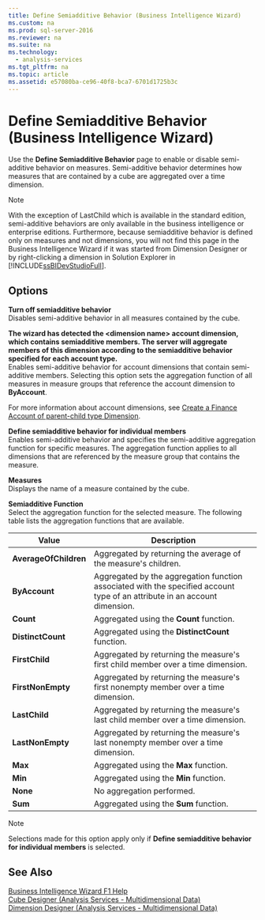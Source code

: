 ```yaml
---
title: Define Semiadditive Behavior (Business Intelligence Wizard)
ms.custom: na
ms.prod: sql-server-2016
ms.reviewer: na
ms.suite: na
ms.technology: 
  - analysis-services
ms.tgt_pltfrm: na
ms.topic: article
ms.assetid: e57080ba-ce96-40f8-bca7-6701d1725b3c
---
```

# Define Semiadditive Behavior (Business Intelligence Wizard)
  Use the **Define Semiadditive Behavior** page to enable or disable semi\-additive behavior on measures. Semi\-additive behavior determines how measures that are contained by a cube are aggregated over a time dimension.  
  
> [!NOTE]  
>  With the exception of LastChild which is available in the standard edition, semi\-additive behaviors are only available in the business intelligence or enterprise editions. Furthermore, because semiadditive behavior is defined only on measures and not dimensions, you will not find this page in the Business Intelligence Wizard if it was started from Dimension Designer or by right\-clicking a dimension in Solution Explorer in [!INCLUDE[ssBIDevStudioFull](../../Token/Other/ssBIDevStudioFull_md.md)].  
  
## Options  
 **Turn off semiadditive behavior**  
 Disables semi\-additive behavior in all measures contained by the cube.  
  
 **The wizard has detected the \<dimension name\> account dimension, which contains semiadditive members. The server will aggregate members of this dimension according to the semiadditive behavior specified for each account type.**  
 Enables semi\-additive behavior for account dimensions that contain semi\-additive members. Selecting this option sets the aggregation function of all measures in measure groups that reference the account dimension to **ByAccount**.  
  
 For more information about account dimensions, see [Create a Finance Account of parent-child type Dimension](../../Topics/TopicNameContainA/Create-a-Finance-Account-of-parent-child-type-Dimension.md).  
  
 **Define semiadditive behavior for individual members**  
 Enables semi\-additive behavior and specifies the semi\-additive aggregation function for specific measures. The aggregation function applies to all dimensions that are referenced by the measure group that contains the measure.  
  
 **Measures**  
 Displays the name of a measure contained by the cube.  
  
 **Semiadditive Function**  
 Select the aggregation function for the selected measure. The following table lists the aggregation functions that are available.  
  
|Value|Description|  
|-----------|-----------------|  
|**AverageOfChildren**|Aggregated by returning the average of the measure's children.|  
|**ByAccount**|Aggregated by the aggregation function associated with the specified account type of an attribute in an account dimension.|  
|**Count**|Aggregated using the **Count** function.|  
|**DistinctCount**|Aggregated using the **DistinctCount** function.|  
|**FirstChild**|Aggregated by returning the measure's first child member over a time dimension.|  
|**FirstNonEmpty**|Aggregated by returning the measure's first nonempty member over a time dimension.|  
|**LastChild**|Aggregated by returning the measure's last child member over a time dimension.|  
|**LastNonEmpty**|Aggregated by returning the measure's last nonempty member over a time dimension.|  
|**Max**|Aggregated using the **Max** function.|  
|**Min**|Aggregated using the **Min** function.|  
|**None**|No aggregation performed.|  
|**Sum**|Aggregated using the **Sum** function.|  
  
> [!NOTE]  
>  Selections made for this option apply only if **Define semiadditive behavior for individual members** is selected.  
  
## See Also  
 [Business Intelligence Wizard F1 Help](../../Topics/TopicNameNotContainA/Business-Intelligence-Wizard-F1-Help.md)   
 [Cube Designer &#40;Analysis Services - Multidimensional Data&#41;](../../Topics/TopicNameNotContainA/Cube-Designer--Analysis-Services---Multidimensional-Data-.md)   
 [Dimension Designer &#40;Analysis Services - Multidimensional Data&#41;](../../Topics/TopicNameNotContainA/Dimension-Designer--Analysis-Services---Multidimensional-Data-.md)  
  
  